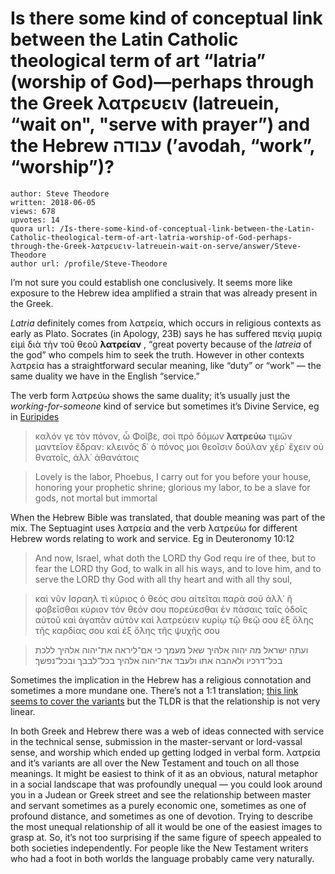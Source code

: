 # Is there some kind of conceptual link between the Latin Catholic theological term of art “latria” (worship of God)—perhaps through the Greek λατρευειν (latreuein, “wait on", "serve with prayer”) and the Hebrew עבודה (’avodah, “work”, “worship”)?

	author: Steve Theodore
	written: 2018-06-05
	views: 678
	upvotes: 14
	quora url: /Is-there-some-kind-of-conceptual-link-between-the-Latin-Catholic-theological-term-of-art-latria-worship-of-God-perhaps-through-the-Greek-λατρευειν-latreuein-wait-on-serve/answer/Steve-Theodore
	author url: /profile/Steve-Theodore


I’m not sure you could establish one conclusively. It seems more like exposure to the Hebrew idea amplified a strain that was already present in the Greek.

_Latria_  definitely comes from λατρεία, which occurs in religious contexts as early as Plato. Socrates (in Apology, 23B) says he has suffered πενίᾳ μυρίᾳ εἰμὶ διὰ τὴν τοῦ θεοῦ __λατρείαν__ , “great poverty because of the _latreia_  of the god” who compels him to seek the truth. However in other contexts λατρεία has a straightforward secular meaning, like “duty” or “work” — the same duality we have in the English “service.”

The verb form λατρεύω shows the same duality; it’s usually just the _working-for-someone_  kind of service but sometimes it’s Divine Service, eg in [Euripides](http://www.perseus.tufts.edu/hopper/text?doc=Perseus%3Atext%3A1999.01.0110%3Acard%3D128)

> καλόν γε τὸν πόνον, ὦ Φοῖβε, σοὶ πρὸ δόμων __λατρεύω__ τιμῶν μαντεῖον ἕδραν:
κλεινὸς δ᾽ ὁ πόνος μοι θεοῖσιν δούλαν χέρ᾽ ἔχειν οὐ θνατοῖς, ἀλλ᾽ ἀθανάτοις

> Lovely is the labor, Phoebus, I carry out for you before your house, honoring your prophetic shrine; glorious my labor, to be a slave for gods, not mortal but immortal

When the Hebrew Bible was translated, that double meaning was part of the mix. The Septuagint uses λατρεία and the verb λατρεύω for different Hebrew words relating to work and service. Eg in Deuteronomy 10:12

> And now, Israel, what doth the LORD thy God requ ire of thee, but to fear the LORD thy God, to walk in all his ways, and to love him, and to serve the LORD thy God with all thy heart and with all thy soul,

> καὶ νῦν Ισραηλ τί κύριος ὁ θεός σου αἰτεῖται παρὰ σοῦ ἀλλ᾽ ἢ φοβεῖσθαι κύριον τὸν θεόν σου πορεύεσθαι ἐν πάσαις ταῖς ὁδοῖς αὐτοῦ καὶ ἀγαπᾶν αὐτὸν καὶ λατρεύειν κυρίῳ τῷ θεῷ σου ἐξ ὅλης τῆς καρδίας σου καὶ ἐξ ὅλης τῆς ψυχῆς σου

> ועתה ישראל מה יהוה אלהיך שאל מעמך כי אם־ליראה את־יהוה אלהיך ללכת בכל־דרכיו ולאהבה אתו ולעבד את־יהוה אלהיך בכל־לבבך ובכל־נפשך׃

Sometimes the implication in the Hebrew has a religious connotation and sometimes a more mundane one. There’s not a 1:1 translation; [this link seems to cover the variants](https://www.wenstrom.org/downloads/written/word_studies/greek/latrueo.pdf) but the TLDR is that the relationship is not very linear.

In both Greek and Hebrew there was a web of ideas connected with service in the technical sense, submission in the master-servant or lord-vassal sense, and worship which ended up getting lodged in verbal form. λατρεία and it’s variants are all over the New Testament and touch on all those meanings. It might be easiest to think of it as an obvious, natural metaphor in a social landscape that was profoundly unequal — you could look around you in a Judean or Greek street and see the relationship between master and servant sometimes as a purely economic one, sometimes as one of profound distance, and sometimes as one of devotion. Trying to describe the most unequal relationship of all it would be one of the easiest images to grasp at. So, it’s not too surprising if the same figure of speech appealed to both societies independently. For people like the New Testament writers who had a foot in both worlds the language probably came very naturally.

